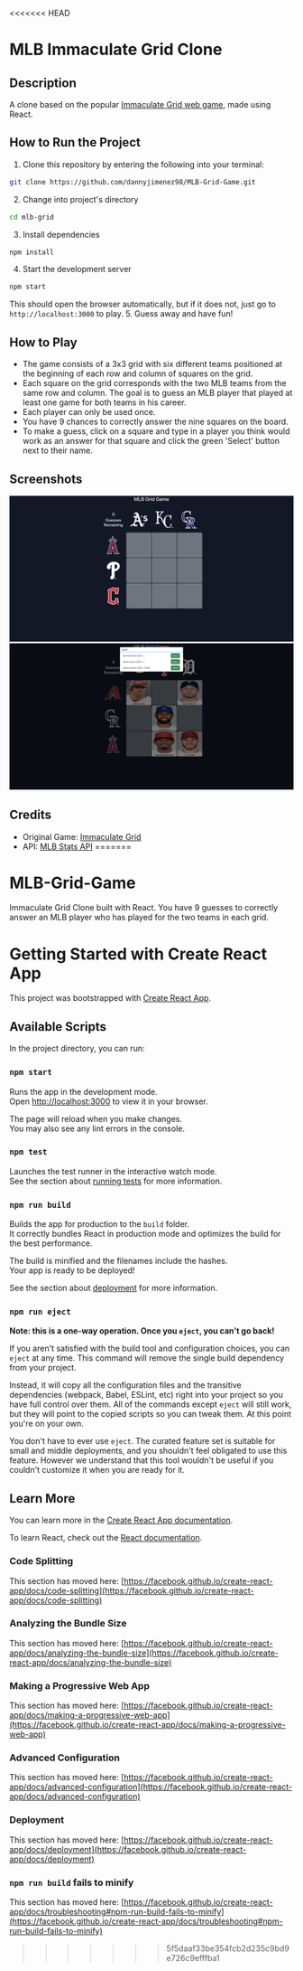 <<<<<<< HEAD
# MLB Immaculate Grid Clone

## Description
A clone based on the popular [Immaculate Grid web game](https://www.immaculategrid.com/), made using React.

## How to Run the Project
1. Clone this repository by entering the following into your terminal: 
```bash
git clone https://github.com/dannyjimenez98/MLB-Grid-Game.git
```
2. Change into project's directory
```bash
cd mlb-grid
```
3. Install dependencies
```bash
npm install
```
4. Start the development server
```bash
npm start
```
This should open the browser automatically, but if it does not, just go to `http://localhost:3000` to play.
5. Guess away and have fun!

## How to Play
- The game consists of a 3x3 grid with six different teams positioned at the beginning of each row and column of squares on the grid.
- Each square on the grid corresponds with the two MLB teams from the same row and column. The goal is to guess an MLB player that played at least one game for both teams in his career. 
- Each player can only be used once.
- You have 9 chances to correctly answer the nine squares on the board.
- To make a guess, click on a square and type in a player you think would work as an answer for that square and click the green 'Select' button next to their name.

## Screenshots
![Project Screenshot Grid](<mlb_grid_screenshot1.png>)
![Project Screenshot Guess](<mlb_grid_screenshot2.png>)

## Credits
- Original Game: [Immaculate Grid](https://www.immaculategrid.com/)
- API: [MLB Stats API](https://statsapi.mlb.com/)
=======
# MLB-Grid-Game

Immaculate Grid Clone built with React. You have 9 guesses to correctly answer an MLB player who has played for the two teams in each grid.

# Getting Started with Create React App

This project was bootstrapped with [Create React App](https://github.com/facebook/create-react-app).

## Available Scripts

In the project directory, you can run:

### `npm start`

Runs the app in the development mode.\
Open [http://localhost:3000](http://localhost:3000) to view it in your browser.

The page will reload when you make changes.\
You may also see any lint errors in the console.

### `npm test`

Launches the test runner in the interactive watch mode.\
See the section about [running tests](https://facebook.github.io/create-react-app/docs/running-tests) for more information.

### `npm run build`

Builds the app for production to the `build` folder.\
It correctly bundles React in production mode and optimizes the build for the best performance.

The build is minified and the filenames include the hashes.\
Your app is ready to be deployed!

See the section about [deployment](https://facebook.github.io/create-react-app/docs/deployment) for more information.

### `npm run eject`

**Note: this is a one-way operation. Once you `eject`, you can't go back!**

If you aren't satisfied with the build tool and configuration choices, you can `eject` at any time. This command will remove the single build dependency from your project.

Instead, it will copy all the configuration files and the transitive dependencies (webpack, Babel, ESLint, etc) right into your project so you have full control over them. All of the commands except `eject` will still work, but they will point to the copied scripts so you can tweak them. At this point you're on your own.

You don't have to ever use `eject`. The curated feature set is suitable for small and middle deployments, and you shouldn't feel obligated to use this feature. However we understand that this tool wouldn't be useful if you couldn't customize it when you are ready for it.

## Learn More

You can learn more in the [Create React App documentation](https://facebook.github.io/create-react-app/docs/getting-started).

To learn React, check out the [React documentation](https://reactjs.org/).

### Code Splitting

This section has moved here: [https://facebook.github.io/create-react-app/docs/code-splitting](https://facebook.github.io/create-react-app/docs/code-splitting)

### Analyzing the Bundle Size

This section has moved here: [https://facebook.github.io/create-react-app/docs/analyzing-the-bundle-size](https://facebook.github.io/create-react-app/docs/analyzing-the-bundle-size)

### Making a Progressive Web App

This section has moved here: [https://facebook.github.io/create-react-app/docs/making-a-progressive-web-app](https://facebook.github.io/create-react-app/docs/making-a-progressive-web-app)

### Advanced Configuration

This section has moved here: [https://facebook.github.io/create-react-app/docs/advanced-configuration](https://facebook.github.io/create-react-app/docs/advanced-configuration)

### Deployment

This section has moved here: [https://facebook.github.io/create-react-app/docs/deployment](https://facebook.github.io/create-react-app/docs/deployment)

### `npm run build` fails to minify

This section has moved here: [https://facebook.github.io/create-react-app/docs/troubleshooting#npm-run-build-fails-to-minify](https://facebook.github.io/create-react-app/docs/troubleshooting#npm-run-build-fails-to-minify)
>>>>>>> 5f5daaf33be354fcb2d235c9bd9e726c9efffba1
